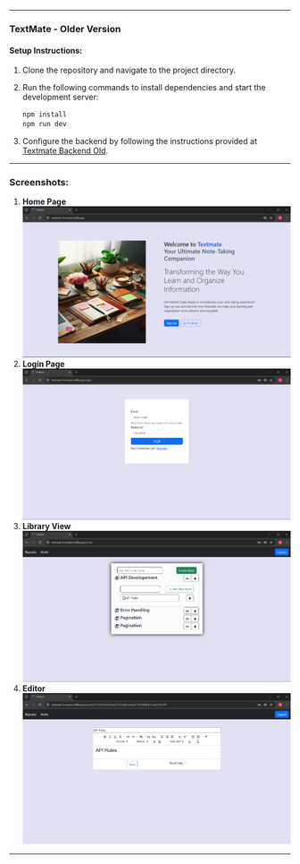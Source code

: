 
---

### TextMate - Older Version  

#### Setup Instructions:  
1. Clone the repository and navigate to the project directory.  
2. Run the following commands to install dependencies and start the development server:  
   ```bash  
   npm install  
   npm run dev  
   ```  

3. Configure the backend by following the instructions provided at [Textmate Backend Old](https://github.com/amitskingh/textmate-app-backend-older-version).  

---

### Screenshots:

1. **Home Page**  
   ![Home Page Screenshot](public/screenshots/Home.png)
2. **Login Page**  
   ![Login Page Screenshot](public/screenshots/Login.png)
3. **Library View**  
   ![Library Screenshot](public/screenshots/Workspace.png)
4. **Editor**  
   ![Editor Screenshot](public/screenshots/Editor.png)

---
